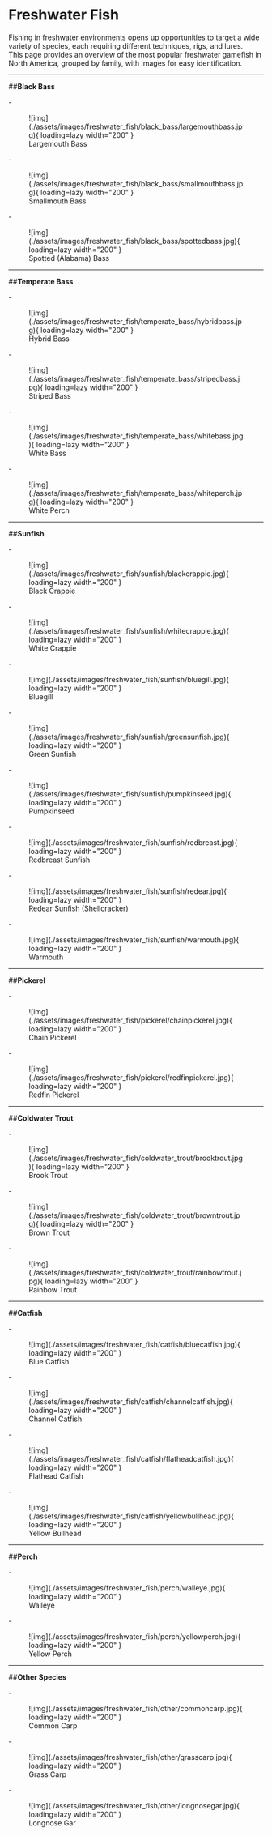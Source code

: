 # Freshwater Fish
Fishing in freshwater environments opens up opportunities to target a wide variety of species, 
each requiring different techniques, rigs, and lures.  
This page provides an overview of the most popular freshwater gamefish in North America, 
grouped by family, with images for easy identification.  

---

##__Black Bass__
<div class="grid cards" markdown>
-   <figure markdown>
        ![img](./assets/images/freshwater_fish/black_bass/largemouthbass.jpg){ loading=lazy width="200" }
        <figcaption>Largemouth Bass</figcaption>
    </figure>
-   <figure markdown>
        ![img](./assets/images/freshwater_fish/black_bass/smallmouthbass.jpg){ loading=lazy width="200" }
        <figcaption>Smallmouth Bass</figcaption>
    </figure>
-   <figure markdown>
        ![img](./assets/images/freshwater_fish/black_bass/spottedbass.jpg){ loading=lazy width="200" }
        <figcaption>Spotted (Alabama) Bass</figcaption>
    </figure>
</div>

---

##__Temperate Bass__
<div class="grid cards" markdown>
-   <figure markdown>
        ![img](./assets/images/freshwater_fish/temperate_bass/hybridbass.jpg){ loading=lazy width="200" }
        <figcaption>Hybrid Bass</figcaption>
    </figure>
-   <figure markdown>
        ![img](./assets/images/freshwater_fish/temperate_bass/stripedbass.jpg){ loading=lazy width="200" }
        <figcaption>Striped Bass</figcaption>
    </figure>
-   <figure markdown>
        ![img](./assets/images/freshwater_fish/temperate_bass/whitebass.jpg){ loading=lazy width="200" }
        <figcaption>White Bass</figcaption>
    </figure>
-   <figure markdown>
        ![img](./assets/images/freshwater_fish/temperate_bass/whiteperch.jpg){ loading=lazy width="200" }
        <figcaption>White Perch</figcaption>
    </figure>
</div>

---

##__Sunfish__
<div class="grid cards" markdown>
-   <figure markdown>
        ![img](./assets/images/freshwater_fish/sunfish/blackcrappie.jpg){ loading=lazy width="200" }
        <figcaption>Black Crappie</figcaption>
    </figure>
-   <figure markdown>
        ![img](./assets/images/freshwater_fish/sunfish/whitecrappie.jpg){ loading=lazy width="200" }
        <figcaption>White Crappie</figcaption>
    </figure>
-   <figure markdown>
        ![img](./assets/images/freshwater_fish/sunfish/bluegill.jpg){ loading=lazy width="200" }
        <figcaption>Bluegill</figcaption>
    </figure>
-   <figure markdown>
        ![img](./assets/images/freshwater_fish/sunfish/greensunfish.jpg){ loading=lazy width="200" }
        <figcaption>Green Sunfish</figcaption>
    </figure>
-   <figure markdown>
        ![img](./assets/images/freshwater_fish/sunfish/pumpkinseed.jpg){ loading=lazy width="200" }
        <figcaption>Pumpkinseed</figcaption>
    </figure>
-   <figure markdown>
        ![img](./assets/images/freshwater_fish/sunfish/redbreast.jpg){ loading=lazy width="200" }
        <figcaption>Redbreast Sunfish</figcaption>
    </figure>
-   <figure markdown>
        ![img](./assets/images/freshwater_fish/sunfish/redear.jpg){ loading=lazy width="200" }
        <figcaption>Redear Sunfish (Shellcracker)</figcaption>
    </figure>
-   <figure markdown>
        ![img](./assets/images/freshwater_fish/sunfish/warmouth.jpg){ loading=lazy width="200" }
        <figcaption>Warmouth</figcaption>
    </figure>
</div>

---

##__Pickerel__
<div class="grid cards" markdown>
-   <figure markdown>
        ![img](./assets/images/freshwater_fish/pickerel/chainpickerel.jpg){ loading=lazy width="200" }
        <figcaption>Chain Pickerel</figcaption>
    </figure>
-   <figure markdown>
        ![img](./assets/images/freshwater_fish/pickerel/redfinpickerel.jpg){ loading=lazy width="200" }
        <figcaption>Redfin Pickerel</figcaption>
    </figure>
</div>

---

##__Coldwater Trout__
<div class="grid cards" markdown>
-   <figure markdown>
        ![img](./assets/images/freshwater_fish/coldwater_trout/brooktrout.jpg){ loading=lazy width="200" }
        <figcaption>Brook Trout</figcaption>
    </figure>
-   <figure markdown>
        ![img](./assets/images/freshwater_fish/coldwater_trout/browntrout.jpg){ loading=lazy width="200" }
        <figcaption>Brown Trout</figcaption>
    </figure>
-   <figure markdown>
        ![img](./assets/images/freshwater_fish/coldwater_trout/rainbowtrout.jpg){ loading=lazy width="200" }
        <figcaption>Rainbow Trout</figcaption>
    </figure>
</div>

---

##__Catfish__
<div class="grid cards" markdown>
-   <figure markdown>
        ![img](./assets/images/freshwater_fish/catfish/bluecatfish.jpg){ loading=lazy width="200" }
        <figcaption>Blue Catfish</figcaption>
    </figure>
-   <figure markdown>
        ![img](./assets/images/freshwater_fish/catfish/channelcatfish.jpg){ loading=lazy width="200" }
        <figcaption>Channel Catfish</figcaption>
    </figure>
-   <figure markdown>
        ![img](./assets/images/freshwater_fish/catfish/flatheadcatfish.jpg){ loading=lazy width="200" }
        <figcaption>Flathead Catfish</figcaption>
    </figure>
-   <figure markdown>
        ![img](./assets/images/freshwater_fish/catfish/yellowbullhead.jpg){ loading=lazy width="200" }
        <figcaption>Yellow Bullhead</figcaption>
    </figure>
</div>

---

##__Perch__
<div class="grid cards" markdown>
-   <figure markdown>
        ![img](./assets/images/freshwater_fish/perch/walleye.jpg){ loading=lazy width="200" }
        <figcaption>Walleye</figcaption>
    </figure>
-   <figure markdown>
        ![img](./assets/images/freshwater_fish/perch/yellowperch.jpg){ loading=lazy width="200" }
        <figcaption>Yellow Perch</figcaption>
    </figure>
</div>

---

##__Other Species__
<div class="grid cards" markdown>
-   <figure markdown>
        ![img](./assets/images/freshwater_fish/other/commoncarp.jpg){ loading=lazy width="200" }
        <figcaption>Common Carp</figcaption>
    </figure>
-   <figure markdown>
        ![img](./assets/images/freshwater_fish/other/grasscarp.jpg){ loading=lazy width="200" }
        <figcaption>Grass Carp</figcaption>
    </figure>
-   <figure markdown>
        ![img](./assets/images/freshwater_fish/other/longnosegar.jpg){ loading=lazy width="200" }
        <figcaption>Longnose Gar</figcaption>
    </figure>
</div>
